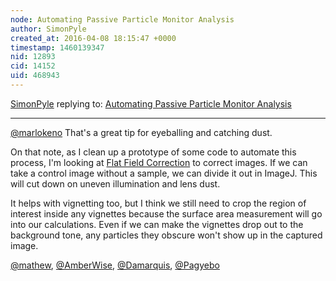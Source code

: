 ```yaml
---
node: Automating Passive Particle Monitor Analysis
author: SimonPyle
created_at: 2016-04-08 18:15:47 +0000
timestamp: 1460139347
nid: 12893
cid: 14152
uid: 468943
---
```




[SimonPyle](../profile/SimonPyle) replying to: [Automating Passive Particle Monitor Analysis](../notes/mathew/03-26-2016/automating-passive-particle-monitor-analysis)

----
[@marlokeno](/profile/marlokeno) That's a great tip for eyeballing and catching dust.

On that note, as I clean up a prototype of some code to automate this process, I'm looking at [Flat Field Correction](http://imagej.net/Image_Intensity_Processing#Flat-field_correction) to correct images. If we can take a control image without a sample, we can divide it out in ImageJ. This will cut down on uneven illumination and lens dust.

It helps with vignetting too, but I think we still need to crop the region of interest inside any vignettes because the surface area measurement will go into our calculations. Even if we can make the vignettes drop out to the background tone, any particles they obscure won't show up in the captured image.

[@mathew](/profile/mathew), [@AmberWise](/profile/AmberWise), [@Damarquis](/profile/Damarquis), [@Pagyebo](/profile/Pagyebo)